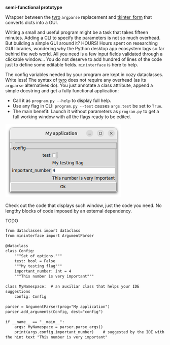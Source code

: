 **semi-functional prototype**

Wrapper between the [tyro](https://github.com/brentyi/tyro) `argparse` replacement and [tkinter_form](https://github.com/JohanEstebanCuervo/tkinter_form/) that converts dicts into a GUI.

Writing a small and useful program might be a task that takes fifteen minutes. Adding a CLI to specify the parameters is not so much overhead. But building a simple GUI around it? HOURS! Hours spent on researching GUI libraries, wondering why the Python desktop app ecosystem lags so far behind the web world. All you need is a few input fields validated through a clickable window... You do not deserve to add hundred of lines of the code just to define some editable fields. `mininterface` is here to help.

The config variables needed by your program are kept in cozy dataclasses. Write less! The syntax of [tyro](https://github.com/brentyi/tyro) does not require any overhead (as its `argparse` alternatives do). You just annotate a class attribute, append a simple docstring and get a fully functional application:
* Call it as `program.py --help` to display full help.
* Use any flag in CLI: `program.py --test`  causes `args.test` be set to `True`.
* The main benefit: Launch it without parameters as `program.py` to get a full working window with all the flags ready to be edited.


![hello world example](asset/hello-world.png "A minimal use case")

Check out the code that displays such window, just the code you need. No lengthy blocks of code imposed by an external dependency.

TODO
```python3
from dataclasses import dataclass
from mininterface import ArgumentParser

@dataclass
class Config:
    """Set of options."""
    test: bool = False
    """My testing flag"""
    important_number: int = 4
    """This number is very important"""

class MyNamespace:  # an auxiliar class that helps your IDE suggestions
    config: Config

parser = ArgumentParser(prog="My application")
parser.add_arguments(Config, dest="config")

if __name__ == "__main__":
    args: MyNamespace = parser.parse_args()
    print(args.config.important_number)    # suggested by the IDE with the hint text "This number is very important"
```